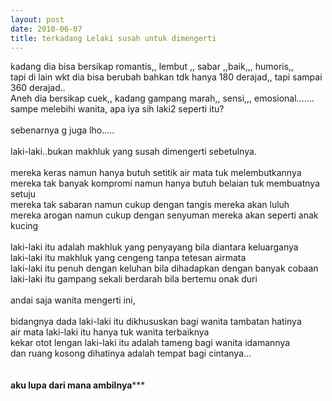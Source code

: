 ```yaml
---
layout: post
date: 2010-06-07
title: terkadang Lelaki susah untuk dimengerti
---
```


kadang dia bisa bersikap romantis,, lembut ,, sabar ,,baik,,, humoris,,<br>
tapi di lain wkt dia bisa berubah bahkan tdk hanya 180 derajad,, tapi sampai 360 derajad..<br>
Aneh dia bersikap cuek,, kadang gampang marah,, sensi,,, emosional.......<br>
sampe melebihi wanita, apa iya sih laki2 seperti itu?<br>
<br>
sebenarnya g juga lho.....<br>
<br>
laki-laki..bukan makhluk yang susah dimengerti sebetulnya.<br>
<br>
mereka keras namun hanya butuh setitik air mata tuk melembutkannya<br>
mereka tak banyak kompromi namun hanya butuh belaian tuk membuatnya setuju<br>
mereka tak sabaran namun cukup dengan tangis mereka akan luluh<br>
mereka arogan namun cukup dengan senyuman mereka akan seperti anak kucing<br>
<br>
laki-laki itu adalah makhluk yang penyayang bila diantara keluarganya<br>
laki-laki itu makhluk yang cengeng tanpa tetesan airmata<br>
laki-laki itu penuh dengan keluhan bila dihadapkan dengan banyak cobaan<br>
laki-laki itu gampang sekali berdarah bila bertemu onak duri<br>
<br>
andai saja wanita mengerti ini,<br>
<br>
bidangnya dada laki-laki itu dikhususkan bagi wanita tambatan hatinya<br>
air mata laki-laki itu hanya tuk wanita terbaiknya<br>
kekar otot lengan laki-laki itu adalah tameng bagi wanita idamannya<br>
dan ruang kosong dihatinya adalah tempat bagi cintanya...<br>
<br>
<br>
**************************aku lupa dari mana ambilnya*****************************
